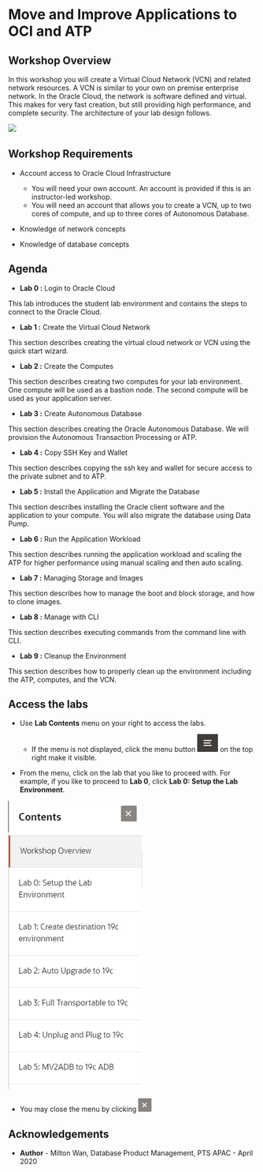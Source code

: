 # Move and Improve Applications to OCI and ATP #

## Workshop Overview ##

In this workshop you will create a Virtual Cloud Network (VCN) and related network resources. A VCN is similar to your own on premise enterprise network.  In the Oracle Cloud, the network is software defined and virtual. This makes for very fast creation, but still providing high performance, and complete security. The architecture of your lab design follows.

![](C:\Users\mwan.ORADEV\Documents\GitHub\Move_Improve\about-the-workshop\images\lab-diagram-overview.png)

## Workshop Requirements

- Account access to Oracle Cloud Infrastructure
  - You will need your own account.  An account is provided if this is an instructor-led workshop.
  - You will need an account that allows you to create a VCN, up to two cores of compute, and up to three cores of Autonomous Database.
  
- Knowledge of network concepts
- Knowledge of database concepts

## Agenda

- **Lab 0 :** Login to Oracle Cloud

This lab introduces the student lab environment and contains the steps to connect to the Oracle Cloud.

- **Lab 1 :** Create the Virtual Cloud Network

This section describes creating the virtual cloud network or VCN using the quick start wizard.

- **Lab 2 :** Create the Computes

This section describes creating two computes for your lab environment.  One compute will be used as a bastion node.  The second compute will be used as your application server.

- **Lab 3 :** Create Autonomous Database

This section describes creating the Oracle Autonomous Database.  We will provision the Autonomous Transaction Processing or ATP.

- **Lab 4 :** Copy SSH Key and Wallet

This section describes copying the ssh key and wallet for secure access to the private subnet and to ATP.

- **Lab 5 :** Install the Application and Migrate the Database

This section describes installing the Oracle client software and the application to your compute.  You will also migrate the database using Data Pump.

- **Lab 6 :** Run the Application Workload

This section describes running the application workload and scaling the ATP for higher performance using manual scaling and then auto scaling.

- **Lab 7 :** Managing Storage and Images

This section describes how to manage the boot and block storage, and how to clone images.

- **Lab 8 :** Manage with CLI

This section describes executing commands from the command line with CLI.

- **Lab 9 :** Cleanup the Environment

This section describes how to properly clean up the environment including the ATP, computes, and the VCN.

## Access the labs ##

- Use **Lab Contents** menu on your right to access the labs.
    - If the menu is not displayed, click the menu button ![](./images/menu-button.png) on the top right  make it visible.

- From the menu, click on the lab that you like to proceed with. For example, if you like to proceed to **Lab 0**, click **Lab 0: Setup the Lab Environment**.

![](./images/menu.png "")

- You may close the menu by clicking ![](./images/menu-close.png "")

## Acknowledgements

- **Author** - Milton Wan, Database Product Management, PTS APAC - April 2020